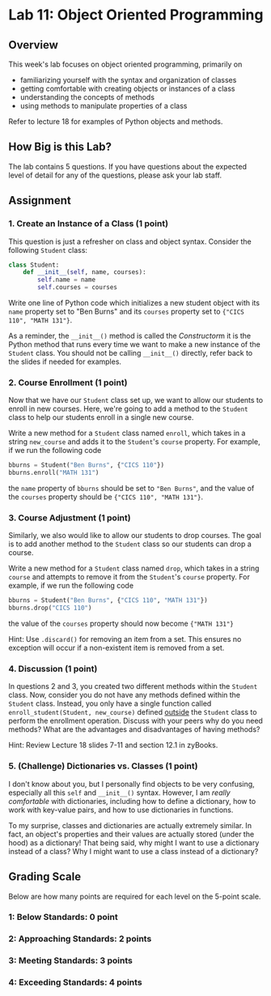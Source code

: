 # Lab 11: Object Oriented Programming

## Overview

This week's lab focuses on object oriented programming, primarily on

- familiarizing yourself with the syntax and organization of classes
- getting comfortable with creating objects or instances of a class
- understanding the concepts of methods
- using methods to manipulate properties of a class

Refer to lecture 18 for examples of Python objects and methods.

## How Big is this Lab?

The lab contains 5 questions. If you have questions about the expected level of detail for any of the questions, please ask your lab staff.

## Assignment

### 1. Create an Instance of a Class (1 point)

This question is just a refresher on class and object syntax. Consider the following `Student` class:

```py live_py title=Student_starter
class Student:
    def __init__(self, name, courses):
        self.name = name
        self.courses = courses
```

Write one line of Python code which initializes a new student object with its `name` property set to "Ben Burns" and its `courses` property set to `{"CICS 110", "MATH 131"}`.

As a reminder, the `__init__()` method is called the *Constructor*m it is the Python method that runs every time we want to make a new instance of the `Student` class. You should not be calling `__init__()` directly, refer back to the slides if needed for examples.

### 2. Course Enrollment (1 point)

Now that we have our `Student` class set up, we want to allow our students to enroll in new courses. Here, we're going to add a method to the `Student` class to help our students enroll in a single new course.

Write a new method for a `Student` class named `enroll`, which takes in a string `new_course` and adds it to the `Student`'s `course` property. For example, if we run the following code

```py live_py title=Student_enroll
bburns = Student("Ben Burns", {"CICS 110"})
bburns.enroll("MATH 131")
```

the `name` property of `bburns` should be set to `"Ben Burns"`, and the value of the `courses` property should be `{"CICS 110", "MATH 131"}`.

### 3. Course Adjustment (1 point)

Similarly, we also would like to allow our students to drop courses. The goal is to add another method to the `Student` class so our students can drop a course.

Write a new method for a `Student` class named `drop`, which takes in a string `course` and attempts to remove it from the `Student`'s `course` property. For example, if we run the following code

```py live_py title=Student_drop
bburns = Student("Ben Burns", {"CICS 110", "MATH 131"})
bburns.drop("CICS 110")
```

the value of the `courses` property should now become `{"MATH 131"}`

Hint: Use `.discard()` for removing an item from a set. This ensures no exception will occur if a non-existent item is removed from a set.

### 4. Discussion (1 point)

In questions 2 and 3, you created two different methods within the `Student` class. Now, consider you do not have any methods defined within the `Student` class. Instead, you only have a single function called `enroll_student(Student, new_course)` defined <ins>outside</ins> the `Student` class to perform the enrollment operation. Discuss with your peers why do you need methods? What are the advantages and disadvantages of having methods?

Hint: Review Lecture 18 slides 7-11 and section 12.1 in zyBooks.

### 5. (Challenge) Dictionaries vs. Classes (1 point)

I don't know about you, but I personally find objects to be very confusing, especially all this `self` and `__init__()` syntax. However, I am *really comfortable* with dictionaries, including how to define a dictionary, how to work with key-value pairs, and how to use dictionaries in functions.

To my surprise, classes and dictionaries are actually extremely similar. In fact, an object's properties and their values are actually stored (under the hood) as a dictionary! That being said, why might I want to use a dictionary instead of a class? Why I might want to use a class instead of a dictionary?

## Grading Scale

Below are how many points are required for each level on the 5-point scale.

### 1: Below Standards: 0 point

### 2: Approaching Standards: 2 points

### 3: Meeting Standards: 3 points

### 4: Exceeding Standards: 4 points
